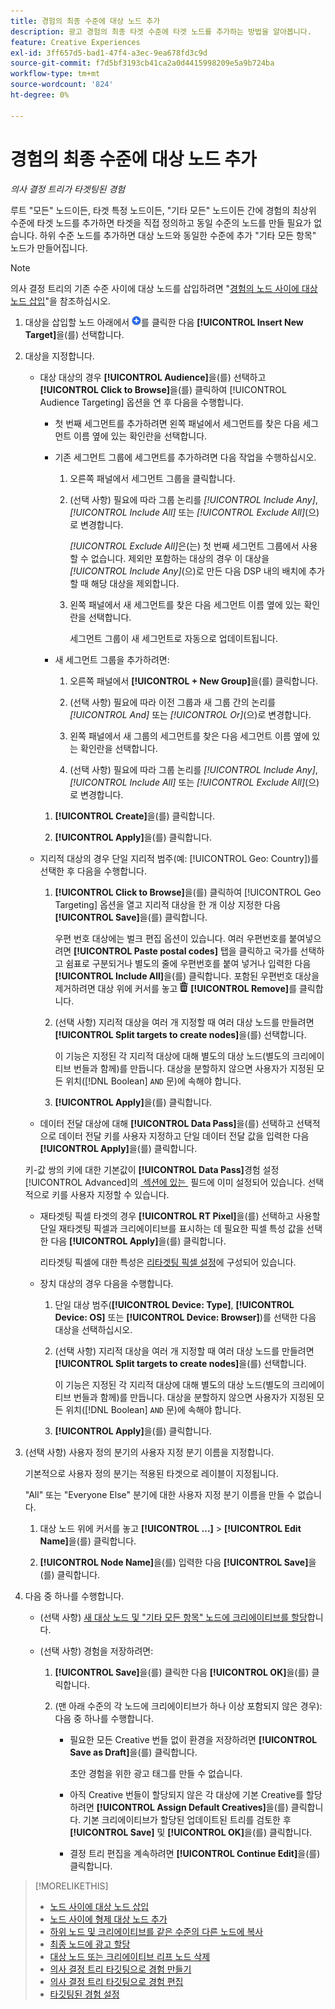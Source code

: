 ```yaml
---
title: 경험의 최종 수준에 대상 노드 추가
description: 광고 경험의 최종 타겟 수준에 타겟 노드를 추가하는 방법을 알아봅니다.
feature: Creative Experiences
exl-id: 3ff657d5-bad1-47f4-a3ec-9ea678fd3c9d
source-git-commit: f7d5bf3193cb41ca2a0d4415998209e5a9b724ba
workflow-type: tm+mt
source-wordcount: '824'
ht-degree: 0%

---
```


# 경험의 최종 수준에 대상 노드 추가

*의사 결정 트리가 타겟팅된 경험*

루트 &quot;모든&quot; 노드이든, 타겟 특정 노드이든, &quot;기타 모든&quot; 노드이든 간에 경험의 최상위 수준에 타겟 노드를 추가하면 타겟을 직접 정의하고 동일 수준의 노드를 만들 필요가 없습니다. 하위 수준 노드를 추가하면 대상 노드와 동일한 수준에 추가 &quot;기타 모든 항목&quot; 노드가 만들어집니다.

>[!NOTE]
>
>의사 결정 트리의 기존 수준 사이에 대상 노드를 삽입하려면 &quot;[경험의 노드 사이에 대상 노드 삽입](experience-target-node-add-inner.md)&quot;을 참조하십시오.

<!-- 1. [ways to get to the decision tree] -->

1. 대상을 삽입할 노드 아래에서 ![추가](/help/creative/assets/add.png "추가")를 클릭한 다음 **[!UICONTROL Insert New Target]**&#x200B;을(를) 선택합니다.

1. 대상을 지정합니다.

   * 대상 대상의 경우 **[!UICONTROL Audience]**&#x200B;을(를) 선택하고 **[!UICONTROL Click to Browse]**&#x200B;을(를) 클릭하여 [!UICONTROL Audience Targeting] 옵션을 연 후 다음을 수행합니다.

      * 첫 번째 세그먼트를 추가하려면 왼쪽 패널에서 세그먼트를 찾은 다음 세그먼트 이름 옆에 있는 확인란을 선택합니다.

      * 기존 세그먼트 그룹에 세그먼트를 추가하려면 다음 작업을 수행하십시오.

         1. 오른쪽 패널에서 세그먼트 그룹을 클릭합니다.

         1. (선택 사항) 필요에 따라 그룹 논리를 *[!UICONTROL Include Any]*, *[!UICONTROL Include All]* 또는 *[!UICONTROL Exclude All]*(으)로 변경합니다.

            *[!UICONTROL Exclude All]*&#x200B;은(는) 첫 번째 세그먼트 그룹에서 사용할 수 없습니다. 제외만 포함하는 대상의 경우 이 대상을 *[!UICONTROL Include Any]*(으)로 만든 다음 DSP 내의 배치에 추가할 때 해당 대상을 제외합니다.

         1. 왼쪽 패널에서 새 세그먼트를 찾은 다음 세그먼트 이름 옆에 있는 확인란을 선택합니다.

            세그먼트 그룹이 새 세그먼트로 자동으로 업데이트됩니다.

      * 새 세그먼트 그룹을 추가하려면:

         1. 오른쪽 패널에서 **[!UICONTROL + New Group]**&#x200B;을(를) 클릭합니다.

         1. (선택 사항) 필요에 따라 이전 그룹과 새 그룹 간의 논리를 *[!UICONTROL And]* 또는 *[!UICONTROL Or]*(으)로 변경합니다.

         1. 왼쪽 패널에서 새 그룹의 세그먼트를 찾은 다음 세그먼트 이름 옆에 있는 확인란을 선택합니다.

         1. (선택 사항) 필요에 따라 그룹 논리를 *[!UICONTROL Include Any]*, *[!UICONTROL Include All]* 또는 *[!UICONTROL Exclude All]*(으)로 변경합니다.

      1. **[!UICONTROL Create]**&#x200B;을(를) 클릭합니다.

      1. **[!UICONTROL Apply]**&#x200B;을(를) 클릭합니다.

   * 지리적 대상의 경우 단일 지리적 범주(예: [!UICONTROL Geo: Country])를 선택한 후 다음을 수행합니다.

      1. **[!UICONTROL Click to Browse]**&#x200B;을(를) 클릭하여 [!UICONTROL Geo Targeting] 옵션을 열고 지리적 대상을 한 개 이상 지정한 다음 **[!UICONTROL Save]**&#x200B;을(를) 클릭합니다.

         우편 번호 대상에는 벌크 편집 옵션이 있습니다. 여러 우편번호를 붙여넣으려면 **[!UICONTROL Paste postal codes]** 탭을 클릭하고 국가를 선택하고 쉼표로 구분되거나 별도의 줄에 우편번호를 붙여 넣거나 입력한 다음 **[!UICONTROL Include All]**&#x200B;을(를) 클릭합니다. 포함된 우편번호 대상을 제거하려면 대상 위에 커서를 놓고 ![제거](/help/creative/assets/delete.png "제거") **[!UICONTROL Remove]**&#x200B;를 클릭합니다.

      1. (선택 사항) 지리적 대상을 여러 개 지정할 때 여러 대상 노드를 만들려면 **[!UICONTROL Split targets to create nodes]**&#x200B;을(를) 선택합니다.

         이 기능은 지정된 각 지리적 대상에 대해 별도의 대상 노드(별도의 크리에이티브 번들과 함께)를 만듭니다. 대상을 분할하지 않으면 사용자가 지정된 모든 위치([!DNL Boolean] `AND` 문)에 속해야 합니다.

      1. **[!UICONTROL Apply]**&#x200B;을(를) 클릭합니다.

   * 데이터 전달 대상에 대해 **[!UICONTROL Data Pass]**&#x200B;을(를) 선택하고 선택적으로 데이터 전달 키를 사용자 지정하고 단일 데이터 전달 값을 입력한 다음 **[!UICONTROL Apply]**&#x200B;을(를) 클릭합니다.

   키-값 쌍의 키에 대한 기본값이 **[!UICONTROL Data Pass]**&#x200B;경험 설정[!UICONTROL Advanced]의 [&#x200B; 섹션에 있는 &#x200B;](experience-settings-targeting.md) 필드에 이미 설정되어 있습니다. 선택적으로 키를 사용자 지정할 수 있습니다.

   * 재타겟팅 픽셀 타겟의 경우 **[!UICONTROL RT Pixel]**&#x200B;을(를) 선택하고 사용할 단일 재타겟팅 픽셀과 크리에이티브를 표시하는 데 필요한 픽셀 특성 값을 선택한 다음 **[!UICONTROL Apply]**&#x200B;을(를) 클릭합니다.

     리타겟팅 픽셀에 대한 특성은 [리타겟팅 픽셀 설정](/help/creative/pixels/retargeting-pixel-manage.md)에 구성되어 있습니다.

   * 장치 대상의 경우 다음을 수행합니다.

      1. 단일 대상 범주(**[!UICONTROL Device: Type]**, **[!UICONTROL Device: OS]** 또는 **[!UICONTROL Device: Browser]**)를 선택한 다음 대상을 선택하십시오.

      1. (선택 사항) 지리적 대상을 여러 개 지정할 때 여러 대상 노드를 만들려면 **[!UICONTROL Split targets to create nodes]**&#x200B;을(를) 선택합니다.

         이 기능은 지정된 각 지리적 대상에 대해 별도의 대상 노드(별도의 크리에이티브 번들과 함께)를 만듭니다. 대상을 분할하지 않으면 사용자가 지정된 모든 위치([!DNL Boolean] `AND` 문)에 속해야 합니다.

      1. **[!UICONTROL Apply]**&#x200B;을(를) 클릭합니다.

1. (선택 사항) 사용자 정의 분기의 사용자 지정 분기 이름을 지정합니다.

   기본적으로 사용자 정의 분기는 적용된 타겟으로 레이블이 지정됩니다.

   &quot;All&quot; 또는 &quot;Everyone Else&quot; 분기에 대한 사용자 지정 분기 이름을 만들 수 없습니다.

   1. 대상 노드 위에 커서를 놓고 **[!UICONTROL ...]** > **[!UICONTROL Edit Name]**&#x200B;을(를) 클릭합니다.

   1. **[!UICONTROL Node Name]**&#x200B;을(를) 입력한 다음 **[!UICONTROL Save]**&#x200B;을(를) 클릭합니다.

1. 다음 중 하나를 수행합니다.

   * (선택 사항) [새 대상 노드 및 &quot;기타 모든 항목&quot; 노드에 크리에이티브를 할당](experience-assign-creative-bundles.md)합니다.

   * (선택 사항) 경험을 저장하려면:

      1. **[!UICONTROL Save]**&#x200B;을(를) 클릭한 다음 **[!UICONTROL OK]**&#x200B;을(를) 클릭합니다.

      1. (맨 아래 수준의 각 노드에 크리에이티브가 하나 이상 포함되지 않은 경우): 다음 중 하나를 수행합니다.

         * 필요한 모든 Creative 번들 없이 환경을 저장하려면 **[!UICONTROL Save as Draft]**&#x200B;을(를) 클릭합니다.

           초안 경험을 위한 광고 태그를 만들 수 없습니다.

         * 아직 Creative 번들이 할당되지 않은 각 대상에 기본 Creative를 할당하려면 **[!UICONTROL Assign Default Creatives]**&#x200B;을(를) 클릭합니다. 기본 크리에이티브가 할당된 업데이트된 트리를 검토한 후 **[!UICONTROL Save]** 및 **[!UICONTROL OK]**&#x200B;을(를) 클릭합니다.

         * 결정 트리 편집을 계속하려면 **[!UICONTROL Continue Edit]**&#x200B;을(를) 클릭합니다.

>[!MORELIKETHIS]
>
>* [노드 사이에 대상 노드 삽입](experience-target-node-add-inner.md)
>* [노드 사이에 형제 대상 노드 추가](experience-target-node-add-sibling.md)
>* [하위 노드 및 크리에이티브를 같은 수준의 다른 노드에 복사](experience-target-node-copy.md)
>* [최종 노드에 광고 할당](experience-assign-creative-bundles.md)
>* [대상 노드 또는 크리에이티브 리프 노드 삭제](/help/creative/experiences/experience-target-node-delete.md)
>* [의사 결정 트리 타깃팅으로 경험 만들기](experience-create-targeting.md)
>* [의사 결정 트리 타깃팅으로 경험 편집](experience-edit-targeting.md)
>* [타깃팅된 경험 설정](experience-settings-targeting.md)
